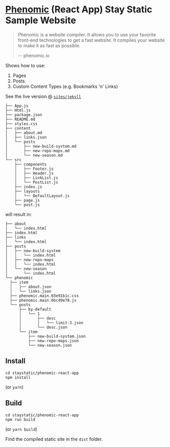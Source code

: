 # [Phenomic](https://phenomic.io) (React App) Stay Static Sample Website

> Phenomic is a website compiler. It allows you to use your favorite front-end
> technologies to get a fast website. It compiles your website to make it as
> fast as possible.
>
> -- phenomic.io

Shows how to use:

1. Pages
2. Posts
3. Custom Content Types (e.g. Bookmarks 'n' Links)

See the live version @
[`sites/jekyll`](http://staystatic.github.io/sites/jekyll)

```
├── App.js
├── Html.js
├── package.json
├── README.md
├── styles.css
├── content
│   ├── about.md
│   ├── links.json
│   └── posts
│       ├── new-build-system.md
│       ├── new-repo-maps.md
│       └── new-season.md
└── src
    ├── components
    │   ├── Footer.js
    │   ├── Header.js
    │   ├── LinkList.js
    │   └── PostList.js
    ├── index.js
    ├── layouts
    │   └── DefaultLayout.js
    ├── page.js
    └── post.js
```

will result in:

```
├── about
│   └── index.html
├── index.html
├── links
│   └── index.html
├── posts
│   ├── new-build-system
│   │   └── index.html
│   ├── new-repo-maps
│   │   └── index.html
│   └── new-season
│       └── index.html
└── phenomic
  ├── item
  │   ├── about.json
  │   └── links.json
  ├── phenomic.main.03e91b1c.css
  ├── phenomic.main.6bc49e78.js
  └── posts
      ├── by-default
      │   └── 1
      │       ├── desc
      │       │   └── limit-3.json
      │       └── desc.json
      └── item
          ├── new-build-system.json
          ├── new-repo-maps.json
          └── new-season.json
```

## Install

```console
cd staystatic/phenomic-react-app
npm install
```

(or `yarn`)

## Build

```console
cd staystatic/phenomic-react-app
npm run build
```

(or `yarn build`)

Find the compiled static site in the `dist` folder.
